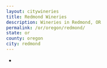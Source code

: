 ```yaml
---
layout: citywineries
title: Redmond Wineries
description: Wineries in Redmond, OR
permalink: /or/oregon/redmond/
state: or
county: oregon
city: redmond
---
```

-
